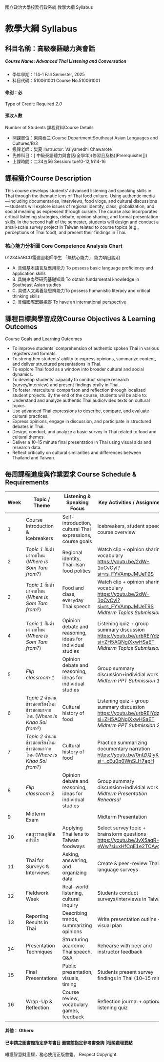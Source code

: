 國立政治大學校務行政系統 教學大綱 Syllabus
# 教學大綱 Syllabus
##  科目名稱：高級泰語聽力與會話
#####  Course Name: Advanced Thai Listening and Conversation
  * 學年學期：114-1 Fall Semester, 2025 
  * 科目代碼：510061001 Course No.510061001
#### 修別：必
Type of Credit: Required 
_2.0_
#### 預收人數
Number of Students
課程資料Course Details
  * 開課單位：東南泰三 Course Department:Southeast Asian Languages and Cultures/B/3 
  * 授課老師：樊夏 Instructor: Valyamedhi Chawarote 
  * 先修科目：[ 中級泰語聽力與會話(全學年)(修習且及格)]Prerequisite([])
  * 上課時間：二34五56 Session: tue10-12,fri14-16
##  課程簡介Course Description
This course develops students’ advanced listening and speaking skills in Thai through the thematic lens of Thai food culture. Using authentic media—including documentaries, interviews, food vlogs, and cultural discussions—students will explore issues of regional identity, class, globalization, and social meaning as expressed through cuisine. The course also incorporates critical listening strategies, debate, opinion sharing, and formal presentation skills. In the second half of the semester, students will design and conduct a small-scale survey project in Taiwan related to course topics (e.g., perceptions of Thai food), and present their findings in Thai.
###  核心能力分析圖 Core Competence Analysis Chart
012345ABCD雷達圖老師學生
「無核心能力」 
能力項目說明
  * A. 具備基本語言及應用能力 To possess basic language proficiency and application skills
  * B. 具備東南亞研究基礎知識 To obtain fundamental knowledge in Southeast Asian studies
  * C. 具備人文素養及思辨能力To possess humanistic literacy and critical thinking skills
  * D. 具備國際宏觀視野 To have an international perspective
##  課程目標與學習成效Course Objectives & Learning Outcomes 
Course Goals and Learning Outcomes
  * To improve students’ comprehension of authentic spoken Thai in various registers and formats.
  * To strengthen students’ ability to express opinions, summarize content, and deliver structured presentations in Thai.
  * To explore Thai food as a window into broader cultural and social dynamics.
  * To develop students’ capacity to conduct simple research (survey/interview) and present findings orally in Thai.
  * To foster intercultural comparison and reflection through localized student projects.
By the end of the course, students will be able to:
  * Understand and analyze authentic Thai audio/video texts on cultural topics.
  * Use advanced Thai expressions to describe, compare, and evaluate cultural practices.
  * Express opinions, engage in discussion, and participate in structured debates in Thai.
  * Design, conduct, and analyze a basic survey in Thai related to food and cultural themes.
  * Deliver a 10–15 minute final presentation in Thai using visual aids and research data.
  * Reflect critically on cultural similarities and differences between Thailand and Taiwan.
##  每周課程進度與作業要求 Course Schedule & Requirements
Week |  Topic / Theme |  Listening & Speaking Focus |  Key Activities / Assignments  
---|---|---|---  
1 |  Course Introduction & Icebreakers |  Self-introduction, cultural Thai expressions, course goals |  Icebreakers, student speech, course overview  
2 |  _Topic 1_ ส้มตำมาจากไหน (_Where is Som Tam from?_) |  Regional identity, Thai-Isan food politics |  Watch clip + opinion sharing, vocabulary https://youtu.be/2dW-1oCvCyI?si=rs_FYVAmpJMUeT9S  
3 |  _Topic 1_ ส้มตำมาจากไหน (_Where is Som Tam from?_) |  Food and class, everyday Thai speech |  Watch clip + opinion sharing, vocabulary https://youtu.be/2dW-1oCvCyI?si=rs_FYVAmpJMUeT9S _Midterm Topics Submission 1_  
4 |  _Topic 1_ ส้มตำมาจากไหน (_Where is Som Tam from?_) |  Opinion debate and reasoning, ideas for individual studies |  Listening quiz + group summary discussion https://youtu.be/urbREiYdz30?si=ZH5AQNgjXxwHSaET _Midterm Topics Submission 2_  
5 |  _Flip classroom 1_ |  Opinion debate and reasoning, ideas for individual studies |  Group summary discussion+individial work _Midterm PPT Submission 1_  
6 |  _Topic 2_ ตำนานข้าวซอยเชียงใหม่ ข้าวซอยมาจากไหน (_Where is Khao Soi from?_) |  Cultural history of food |  Listening quiz + group summary discussion https://youtu.be/urbREiYdz30?si=ZH5AQNgjXxwHSaET _Midterm PPT Submission 2_  
7 |  _Topic 2_ ตำนานข้าวซอยเชียงใหม่ ข้าวซอยมาจากไหน (_Where is Khao Soi from?_) |  Cultural history of food |  Practice summarizing documentary narration https://youtu.be/0nIZtQlyKxY?si=_cEu0p0WnSLH7apH  
8 |  _Flip classroom 2_ |  Opinion debate and reasoning, ideas for individual studies |  Group summary discussion+individial work _Midterm Presentation Rehearsal_  
9 |  Midterm Exam |  |  Midterm Presentation   
10 |  คนสุวรรณภูมิกินอย่างไร  |  Applying Thai lens to Taiwan foodways |  Select survey topic + brainstorm questions https://youtu.be/JyX5aqR-eWw?si=xHfCqE1e2TCAyoWA  
11 |  Thai for Surveys & Interviews |  Asking, answering, and organizing data |  Create & peer-review Thai-language surveys  
12 |  Fieldwork Week |  Real-world listening, cultural inquiry |  Students conduct surveys/interviews in Taiwan  
13 |  Reporting Results in Thai |  Describing trends, summarizing opinions |  Write presentation outline + visual plan  
14 |  Presentation Techniques |  Structuring academic Thai speech, Q&A |  Rehearse with peer and instructor feedback  
15 |  Final Presentations |  Public presentation, visuals, timing |  Students present survey findings in Thai (10–15 min)  
16 |  Wrap-Up & Reflection |  Course review, vocabulary games, feedback |  Reflection journal + optional listening quiz  
####  其他： Others:
####  已申請之圖書館指定參考書目  圖書館指定參考書查詢 |相關處理要點
維護智慧財產權，務必使用正版書籍。 Respect Copyright.